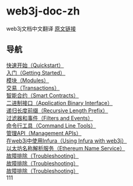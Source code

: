 # web3j-doc-zh
web3j文档中文翻译
[原文链接](https://docs.web3j.io/)
## 导航
[快速开始（Quickstart）](https://docs.web3j.io/)</br>
[入门（Getting Started）](https://docs.web3j.io/)</br>
[模块（Modules）](https://docs.web3j.io/)</br>
[交易（Transactions）](https://docs.web3j.io/)</br>
[智能合约（Smart Contracts）](https://docs.web3j.io/)</br>
[二进制接口（Application Binary Interface）](https://docs.web3j.io/)</br>
[递归长度前缀（Recursive Length Prefix）](https://docs.web3j.io/)</br>
[过滤器和事件（Filters and Events）](https://docs.web3j.io/)</br>
[命令行工具（Command Line Tools）](https://docs.web3j.io/)</br>
[管理API（Management APIs）](https://docs.web3j.io/)</br>
[在web3j中使用Infura（Using Infura with web3j）](https://docs.web3j.io/)</br>
[以太坊名称解析服务（Ethereum Name Service）](https://docs.web3j.io/)</br>
[故障排除（Troubleshooting）](https://docs.web3j.io/)</br>
[故障排除（Troubleshooting）](https://docs.web3j.io/)</br>
[故障排除（Troubleshooting）](https://docs.web3j.io/)</br>
111



